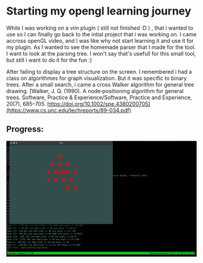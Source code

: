 # Starting my opengl learning journey 

While I was working on a vim plugin ( still not finished :D ) , that i wanted to use
so I can finally go back to the intial project that i was working on. I came accross 
openGL video, and I was like why not start learning it and use it for my plugin. As 
I wanted to see the homemade parser that I made for the tool. I want to look at 
the parsing tree. I won't say that's usefull for this small tool, but still i want 
to do it for the fun :) 

After failing to display a tree structure on the screen. I remembered i had a 
class on algorithmes for graph visualization. But it was specific to binary trees. 
After a small search, i came a cross Walker algorithm for general tree drawing.
[Walker, J. Q. (1990). A node‐positioning algorithm for general trees. Software, Practice & Experience/Software, Practice and Experience, 20(7), 685–705. https://doi.org/10.1002/spe.4380200705](https://www.cs.unc.edu/techreports/89-034.pdf)

## Progress:
![progress](.resources/progress.png)

